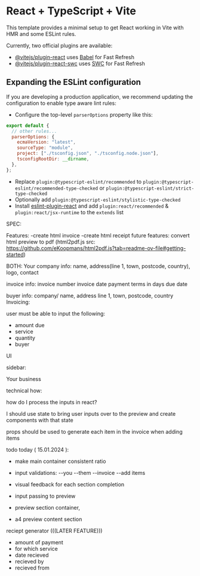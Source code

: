 # React + TypeScript + Vite

This template provides a minimal setup to get React working in Vite with HMR and some ESLint rules.

Currently, two official plugins are available:

- [@vitejs/plugin-react](https://github.com/vitejs/vite-plugin-react/blob/main/packages/plugin-react/README.md) uses [Babel](https://babeljs.io/) for Fast Refresh
- [@vitejs/plugin-react-swc](https://github.com/vitejs/vite-plugin-react-swc) uses [SWC](https://swc.rs/) for Fast Refresh

## Expanding the ESLint configuration

If you are developing a production application, we recommend updating the configuration to enable type aware lint rules:

- Configure the top-level `parserOptions` property like this:

```js
export default {
  // other rules...
  parserOptions: {
    ecmaVersion: "latest",
    sourceType: "module",
    project: ["./tsconfig.json", "./tsconfig.node.json"],
    tsconfigRootDir: __dirname,
  },
};
```

- Replace `plugin:@typescript-eslint/recommended` to `plugin:@typescript-eslint/recommended-type-checked` or `plugin:@typescript-eslint/strict-type-checked`
- Optionally add `plugin:@typescript-eslint/stylistic-type-checked`
- Install [eslint-plugin-react](https://github.com/jsx-eslint/eslint-plugin-react) and add `plugin:react/recommended` & `plugin:react/jsx-runtime` to the `extends` list

SPEC:

Features:
-create html invoice
-create html receipt
future features:
convert html preview to pdf (html2pdf.js src: https://github.com/eKoopmans/html2pdf.js?tab=readme-ov-file#getting-started)

BOTH:
Your company info:
name, address(line 1, town, postcode, country), logo, contact

invoice info:
invoice number
invoice date
payment terms in days
due date

buyer info:
company/ name, address line 1, town, postcode, country
Invoicing:

user must be able to input the following:

- amount due
- service
- quantity
- buyer

UI

sidebar:

Your business

technical how:

how do I process the inputs in react?

I should use state to bring user inputs over to the preview and create components with that state

props should be used to generate each item in the invoice when adding items

todo today ( 15.01.2024 ):

- make main container consistent ratio
- input validations:
  --you
  --them
  --invoice
  --add items
- visual feedback for each section completion
- input passing to preview

- preview section container,
- a4 preview content section

reciept generator (((LATER FEATURE)))

- amount of payment
- for which service
- date recieved
- recieved by
- recieved from

